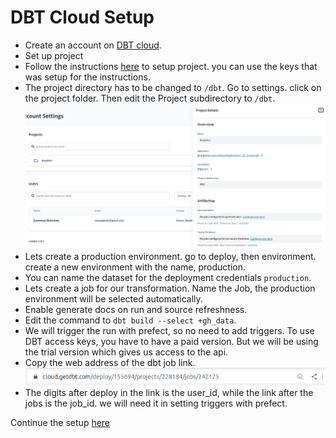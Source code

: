 # DBT Cloud Setup
  * Create an account on [DBT cloud](https://cloud.getdbt.com/).
  * Set up project
  * Follow the instructions [here](https://github.com/DataTalksClub/data-engineering-zoomcamp/blob/main/week_4_analytics_engineering/dbt_cloud_setup.md) to setup project. you can use the keys that was setup for the instructions.
  * The project directory has to be changed to `/dbt`. Go to settings. click on the project folder. Then edit the Project subdirectory to `/dbt`.
   ![show](../images/project_directory.png)
  * Lets create a production environment. go to deploy, then environment. create a new environment with the name, production.
  * You can name the dataset for the deployment credentials `production`.
  * Lets create a job for our transformation. Name the Job, the production environment will be selected automatically.
  * Enable generate docs on run and source refreshness.
  * Edit the command to `dbt build --select +gh_data`.
  * We will trigger the run with prefect, so no need to add triggers. To use DBT access keys, you have to have a paid version. But we will be using the trial version which gives us access to the api.
  * Copy the web address of the dbt job link.
  ![show](../images/dbt_id.png)
  * The digits after deploy in the link is the user_id, while the link after the jobs is the job_id. we will need it in setting triggers with prefect.
  

Continue the setup [here]([../README.md](https://github.com/GbotemiB/gharchive_de_project/blob/main/README.md#dbt-cloud))
